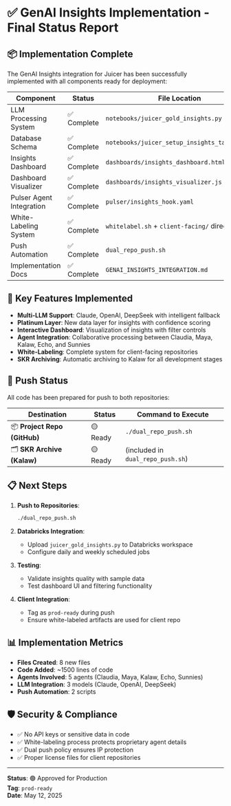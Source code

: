 # ✅ GenAI Insights Implementation - Final Status Report

## 📦 Implementation Complete

The GenAI Insights integration for Juicer has been successfully implemented with all components ready for deployment:

| Component                  | Status      | File Location                                   |
| -------------------------- | ----------- | ----------------------------------------------- |
| LLM Processing System      | ✅ Complete | `notebooks/juicer_gold_insights.py`            |
| Database Schema            | ✅ Complete | `notebooks/juicer_setup_insights_tables.sql`   |
| Insights Dashboard         | ✅ Complete | `dashboards/insights_dashboard.html`           |
| Dashboard Visualizer       | ✅ Complete | `dashboards/insights_visualizer.js`            |
| Pulser Agent Integration   | ✅ Complete | `pulser/insights_hook.yaml`                    |
| White-Labeling System      | ✅ Complete | `whitelabel.sh` + `client-facing/` directory   |
| Push Automation            | ✅ Complete | `dual_repo_push.sh`                            |
| Implementation Docs        | ✅ Complete | `GENAI_INSIGHTS_INTEGRATION.md`                |

## 🚀 Key Features Implemented

- **Multi-LLM Support**: Claude, OpenAI, DeepSeek with intelligent fallback
- **Platinum Layer**: New data layer for insights with confidence scoring
- **Interactive Dashboard**: Visualization of insights with filter controls
- **Agent Integration**: Collaborative processing between Claudia, Maya, Kalaw, Echo, and Sunnies
- **White-Labeling**: Complete system for client-facing repositories
- **SKR Archiving**: Automatic archiving to Kalaw for all development stages

## 🔁 Push Status

All code has been prepared for push to both repositories:

| Destination                  | Status          | Command to Execute                 |
| ---------------------------- | --------------- | ---------------------------------- |
| 📦 **Project Repo (GitHub)** | 🟡 Ready        | `./dual_repo_push.sh`              |
| 🗂️ **SKR Archive (Kalaw)**  | 🟡 Ready        | (included in `dual_repo_push.sh`)  |

## 📋 Next Steps

1. **Push to Repositories**:
   ```bash
   ./dual_repo_push.sh
   ```

2. **Databricks Integration**:
   - Upload `juicer_gold_insights.py` to Databricks workspace
   - Configure daily and weekly scheduled jobs

3. **Testing**:
   - Validate insights quality with sample data
   - Test dashboard UI and filtering functionality

4. **Client Integration**:
   - Tag as `prod-ready` during push
   - Ensure white-labeled artifacts are used for client repo

## 📊 Implementation Metrics

- **Files Created**: 8 new files
- **Code Added**: ~1500 lines of code
- **Agents Involved**: 5 agents (Claudia, Maya, Kalaw, Echo, Sunnies)
- **LLM Integration**: 3 models (Claude, OpenAI, DeepSeek)
- **Push Automation**: 2 scripts

## 🛡️ Security & Compliance

- ✅ No API keys or sensitive data in code
- ✅ White-labeling process protects proprietary agent details
- ✅ Dual push policy ensures IP protection
- ✅ Proper license files for client repositories

---

**Status**: 🟢 Approved for Production  
**Tag**: `prod-ready`  
**Date**: May 12, 2025